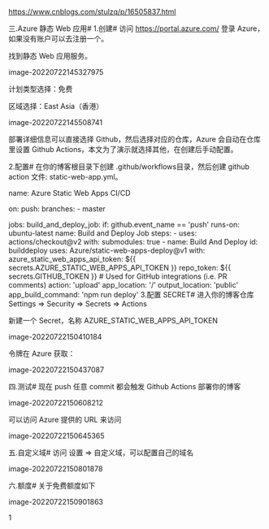 https://www.cnblogs.com/stulzq/p/16505837.html

三.Azure 静态 Web 应用#
1.创建#
访问 https://portal.azure.com/ 登录 Azure，如果没有账户可以去注册一个。

找到静态 Web 应用服务。

image-20220722145327975

计划类型选择：免费

区域选择：East Asia（香港）

image-20220722145508741

部署详细信息可以直接选择 Github，然后选择对应的仓库，Azure 会自动在仓库里设置 Github Actions，本文为了演示就选择其他，在创建后手动配置。

2.配置#
在你的博客根目录下创建 .github/workflows目录，然后创建 github action 文件: static-web-app.yml。

name: Azure Static Web Apps CI/CD

on:
  push:
    branches:
      - master

jobs:
  build_and_deploy_job:
    if: github.event_name == 'push'
    runs-on: ubuntu-latest
    name: Build and Deploy Job
    steps:
      - uses: actions/checkout@v2
        with:
          submodules: true
      - name: Build And Deploy
        id: builddeploy
        uses: Azure/static-web-apps-deploy@v1
        with:
          azure_static_web_apps_api_token: ${{ secrets.AZURE_STATIC_WEB_APPS_API_TOKEN }}
          repo_token: ${{ secrets.GITHUB_TOKEN }} # Used for GitHub integrations (i.e. PR comments)
          action: 'upload'
          app_location: '/'
          output_location: 'public'
          app_build_command: 'npm run deploy'
3.配置 SECRET#
进入你的博客仓库 Settings => Security => Secrets => Actions

新建一个 Secret，名称 AZURE_STATIC_WEB_APPS_API_TOKEN

image-20220722150410184

令牌在 Azure 获取：

image-20220722150437087

四.测试#
现在 push 任意 commit 都会触发 Github Actions 部署你的博客

image-20220722150608212

可以访问 Azure 提供的 URL 来访问

image-20220722150645365

五.自定义域#
访问 设置 => 自定义域，可以配置自己的域名

image-20220722150801878

六.额度#
关于免费额度如下

image-20220722150901863

1
